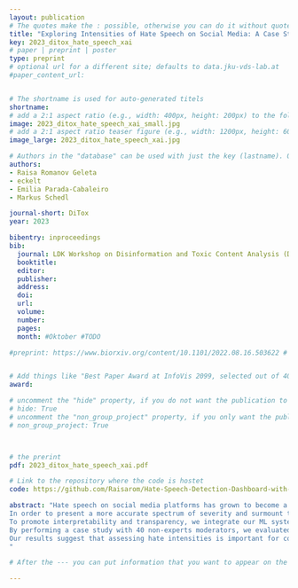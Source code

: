 ```yaml
---
layout: publication
# The quotes make the : possible, otherwise you can do it without quotes
title: "Exploring Intensities of Hate Speech on Social Media: A Case Study on Explaining Multilingual Models with XAI"
key: 2023_ditox_hate_speech_xai
# paper | preprint | poster
type: preprint
# optional url for a different site; defaults to data.jku-vds-lab.at
#paper_content_url: 


# The shortname is used for auto-generated titels
shortname:
# add a 2:1 aspect ratio (e.g., width: 400px, height: 200px) to the folder /assets/images/papers/
image: 2023_ditox_hate_speech_xai_small.jpg
# add a 2:1 aspect ratio teaser figure (e.g., width: 1200px, height: 600px) to the folder /assets/images/papers/
image_large: 2023_ditox_hate_speech_xai.jpg

# Authors in the "database" can be used with just the key (lastname). Others can be written properly.
authors:
- Raisa Romanov Geleta
- eckelt
- Emilia Parada-Cabaleiro
- Markus Schedl

journal-short: DiTox
year: 2023

bibentry: inproceedings
bib:
  journal: LDK Workshop on Disinformation and Toxic Content Analysis (DiTox '23)
  booktitle: 
  editor: 
  publisher: 
  address: 
  doi: 
  url:
  volume: 
  number: 
  pages: 
  month: #Oktober #TODO

#preprint: https://www.biorxiv.org/content/10.1101/2022.08.16.503622 # here you can put all preprint links (arxiv.org, osf.io,...)


# Add things like "Best Paper Award at InfoVis 2099, selected out of 4000 submissions"
award:

# uncomment the "hide" property, if you do not want the publication to be displayed on the website (usually you don't need this)
# hide: True
# uncomment the "non_group_project" property, if you only want the publication to be displayed on your personal page (i.e. publications where you contributed, but does not have anything to do with the Vis Group e.g. Master Thesis,...)
# non_group_project: True



# the prerint
pdf: 2023_ditox_hate_speech_xai.pdf

# Link to the repository where the code is hostet
code: https://github.com/Raisarom/Hate-Speech-Detection-Dashboard-with-XAI

abstract: "Hate speech on social media platforms has grown to become a major problem. In this study, we explore strategies to efficiently lessen its harmful effects by supporting content moderation through machine learning (ML). 
In order to present a more accurate spectrum of severity and surmount the constraints of seeing hate speech as a binary task (as typical in sentiment analysis), we classify hate speech into four intensities: no hate, intimidation, offense or discrimination, and promotion of violence. For this, we first involve 31 users in annotating a dataset in English and German. 
To promote interpretability and transparency, we integrate our ML system in a dashboard provided with explainable AI (XAI). 
By performing a case study with 40 non-experts moderators, we evaluated the efficacy of the proposed XAI dashboard in supporting content moderation. 
Our results suggest that assessing hate intensities is important for content moderators, as these can be related to specific penalties.  Similarly, XAI seems to be a promising method to improve ML trustworthiness, by this, facilitating moderators' well-informed decision-making. 
"

# After the --- you can put information that you want to appear on the website using markdown formatting or HTML. A good example are acknowledgements, extra references, an erratum, etc.

---
```


